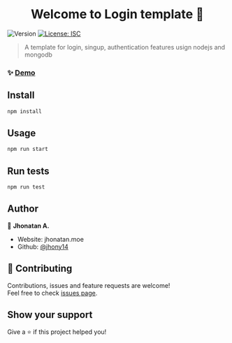 <h1 align="center">Welcome to Login template 👋</h1>
<p>
  <img alt="Version" src="https://img.shields.io/badge/version-1.0.0-blue.svg?cacheSeconds=2592000" />
  <a href="#" target="_blank">
    <img alt="License: ISC" src="https://img.shields.io/badge/License-ISC-yellow.svg" />
  </a>
</p>

> A template for login, singup, authentication features usign nodejs and mongodb

### ✨ [Demo](https://login-template.jhonatan.moe/)

## Install

```sh
npm install
```

## Usage

```sh
npm run start
```

## Run tests

```sh
npm run test
```

## Author

👤 **Jhonatan A.**

* Website: jhonatan.moe
* Github: [@jhony14](https://github.com/jhony14)

## 🤝 Contributing

Contributions, issues and feature requests are welcome!<br />Feel free to check [issues page](https://github.com/Jhony14/login-template/issues). 

## Show your support

Give a ⭐️ if this project helped you!
